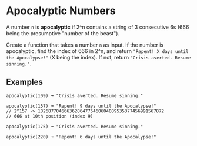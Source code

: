 # Apocalyptic Numbers

A number `n` is **apocalyptic** if 2^n contains a string of 3 consecutive 6s (666 being the presumptive "number of the beast").

Create a function that takes a number `n` as input. If the number is apocalyptic, find the index of 666 in 2^n, and return `"Repent! X days until the Apocalypse!"` (X being the index). If not, return `"Crisis averted. Resume sinning."`.

## Examples
```shell
apocalyptic(109) ➞ "Crisis averted. Resume sinning."

apocalyptic(157) ➞ "Repent! 9 days until the Apocalypse!"
// 2^157 -> 182687704666362864775460604089535377456991567872
// 666 at 10th position (index 9)

apocalyptic(175) ➞ "Crisis averted. Resume sinning."

apocalyptic(220) ➞ "Repent! 6 days until the Apocalypse!"
```
